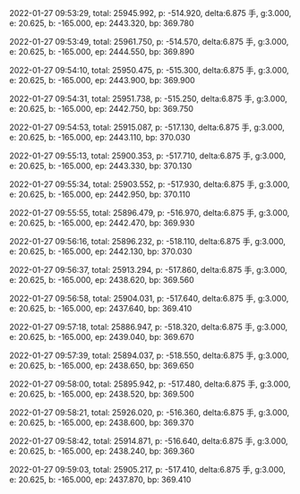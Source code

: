 2022-01-27 09:53:29, total: 25945.992, p: -514.920, delta:6.875 手, g:3.000, e: 20.625, b: -165.000, ep: 2443.320, bp: 369.780

2022-01-27 09:53:49, total: 25961.750, p: -514.570, delta:6.875 手, g:3.000, e: 20.625, b: -165.000, ep: 2444.550, bp: 369.890

2022-01-27 09:54:10, total: 25950.475, p: -515.300, delta:6.875 手, g:3.000, e: 20.625, b: -165.000, ep: 2443.900, bp: 369.900

2022-01-27 09:54:31, total: 25951.738, p: -515.250, delta:6.875 手, g:3.000, e: 20.625, b: -165.000, ep: 2442.750, bp: 369.750

2022-01-27 09:54:53, total: 25915.087, p: -517.130, delta:6.875 手, g:3.000, e: 20.625, b: -165.000, ep: 2443.110, bp: 370.030

2022-01-27 09:55:13, total: 25900.353, p: -517.710, delta:6.875 手, g:3.000, e: 20.625, b: -165.000, ep: 2443.330, bp: 370.130

2022-01-27 09:55:34, total: 25903.552, p: -517.930, delta:6.875 手, g:3.000, e: 20.625, b: -165.000, ep: 2442.950, bp: 370.110

2022-01-27 09:55:55, total: 25896.479, p: -516.970, delta:6.875 手, g:3.000, e: 20.625, b: -165.000, ep: 2442.470, bp: 369.930

2022-01-27 09:56:16, total: 25896.232, p: -518.110, delta:6.875 手, g:3.000, e: 20.625, b: -165.000, ep: 2442.130, bp: 370.030

2022-01-27 09:56:37, total: 25913.294, p: -517.860, delta:6.875 手, g:3.000, e: 20.625, b: -165.000, ep: 2438.620, bp: 369.560

2022-01-27 09:56:58, total: 25904.031, p: -517.640, delta:6.875 手, g:3.000, e: 20.625, b: -165.000, ep: 2437.640, bp: 369.410

2022-01-27 09:57:18, total: 25886.947, p: -518.320, delta:6.875 手, g:3.000, e: 20.625, b: -165.000, ep: 2439.040, bp: 369.670

2022-01-27 09:57:39, total: 25894.037, p: -518.550, delta:6.875 手, g:3.000, e: 20.625, b: -165.000, ep: 2438.650, bp: 369.650

2022-01-27 09:58:00, total: 25895.942, p: -517.480, delta:6.875 手, g:3.000, e: 20.625, b: -165.000, ep: 2438.520, bp: 369.500

2022-01-27 09:58:21, total: 25926.020, p: -516.360, delta:6.875 手, g:3.000, e: 20.625, b: -165.000, ep: 2438.600, bp: 369.370

2022-01-27 09:58:42, total: 25914.871, p: -516.640, delta:6.875 手, g:3.000, e: 20.625, b: -165.000, ep: 2438.240, bp: 369.360

2022-01-27 09:59:03, total: 25905.217, p: -517.410, delta:6.875 手, g:3.000, e: 20.625, b: -165.000, ep: 2437.870, bp: 369.410